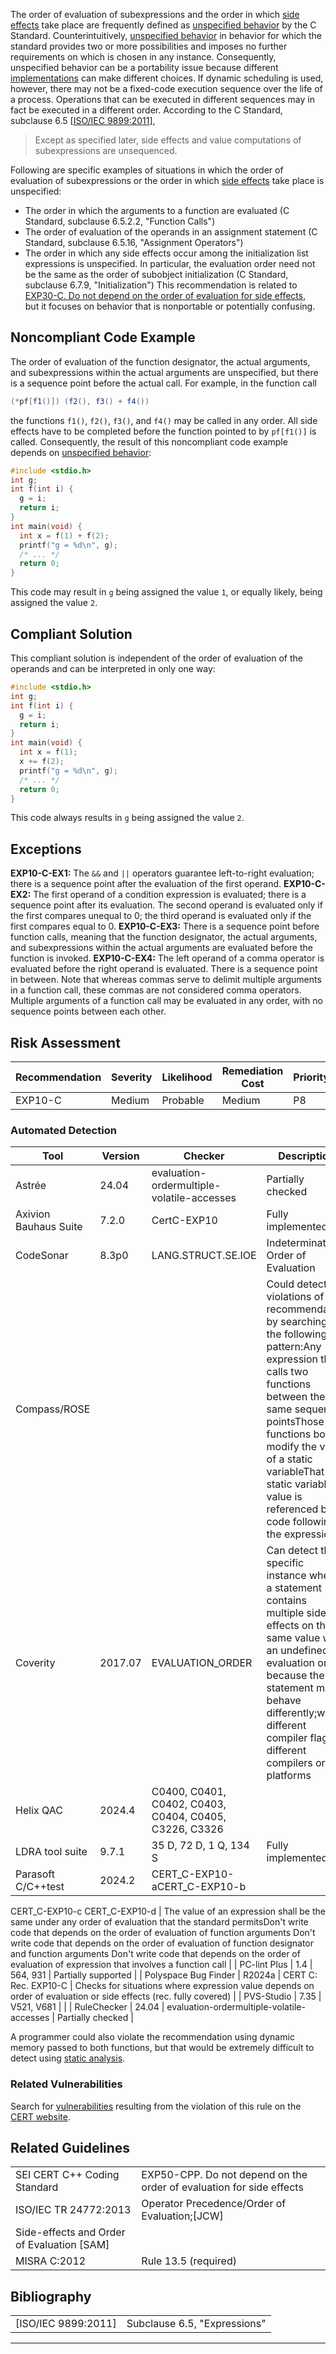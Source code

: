 The order of evaluation of subexpressions and the order in which [side effects](BB.-Definitions_87152273.html#BB.Definitions-sideeffect) take place are frequently defined as [unspecified behavior](BB.-Definitions_87152273.html#BB.Definitions-unspecifiedbehavior) by the C Standard. Counterintuitively, [unspecified behavior](BB.-Definitions_87152273.html#BB.Definitions-unspecifiedbehavior) in behavior for which the standard provides two or more possibilities and imposes no further requirements on which is chosen in any instance. Consequently, unspecified behavior can be a portability issue because different [implementations](BB.-Definitions_87152273.html#BB.Definitions-implementation) can make different choices. If dynamic scheduling is used, however, there may not be a fixed-code execution sequence over the life of a process. Operations that can be executed in different sequences may in fact be executed in a different order.
According to the C Standard, subclause 6.5 \[[ISO/IEC 9899:2011](AA.-Bibliography_87152170.html#AA.Bibliography-ISO-IEC9899-2011)\],
> Except as specified later, side effects and value computations of subexpressions are unsequenced.

Following are specific examples of situations in which the order of evaluation of subexpressions or the order in which [side effects](BB.-Definitions_87152273.html#BB.Definitions-sideeffect) take place is unspecified:
-   The order in which the arguments to a function are evaluated (C Standard, subclause 6.5.2.2, "Function Calls")
-   The order of evaluation of the operands in an assignment statement (C Standard, subclause 6.5.16, "Assignment Operators")
-   The order in which any side effects occur among the initialization list expressions is unspecified. In particular, the evaluation order need not be the same as the order of subobject initialization (C Standard, subclause 6.7.9, "Initialization")
This recommendation is related to [EXP30-C. Do not depend on the order of evaluation for side effects](EXP30-C_%20Do%20not%20depend%20on%20the%20order%20of%20evaluation%20for%20side%20effects), but it focuses on behavior that is nonportable or potentially confusing.
## Noncompliant Code Example
The order of evaluation of the function designator, the actual arguments, and subexpressions within the actual arguments are unspecified, but there is a sequence point before the actual call. For example, in the function call
``` java
(*pf[f1()]) (f2(), f3() + f4())
```
the functions `f1()`, `f2()`, `f3()`, and `f4()` may be called in any order. All side effects have to be completed before the function pointed to by `pf[f1()]` is called.
Consequently, the result of this noncompliant code example depends on [unspecified behavior](BB.-Definitions_87152273.html#BB.Definitions-unspecifiedbehavior):
``` c
#include <stdio.h>
int g;
int f(int i) {
  g = i;
  return i;
}
int main(void) {
  int x = f(1) + f(2);
  printf("g = %d\n", g);
  /* ... */
  return 0;
}
```
This code may result in `g` being assigned the value `1`, or equally likely, being assigned the value `2`.
## Compliant Solution
This compliant solution is independent of the order of evaluation of the operands and can be interpreted in only one way:
``` c
#include <stdio.h>
int g;
int f(int i) {
  g = i;
  return i;
}
int main(void) {
  int x = f(1); 
  x += f(2);
  printf("g = %d\n", g);
  /* ... */
  return 0;
}
```
This code always results in `g` being assigned the value `2`.
## Exceptions
**EXP10-C-EX1:** The `&&` and `||` operators guarantee left-to-right evaluation; there is a sequence point after the evaluation of the first operand.
**EXP10-C-EX2:** The first operand of a condition expression is evaluated; there is a sequence point after its evaluation. The second operand is evaluated only if the first compares unequal to 0; the third operand is evaluated only if the first compares equal to 0.
**EXP10-C-EX3:** There is a sequence point before function calls, meaning that the function designator, the actual arguments, and subexpressions within the actual arguments are evaluated before the function is invoked.
**EXP10-C-EX4:** The left operand of a comma operator is evaluated before the right operand is evaluated. There is a sequence point in between.
Note that whereas commas serve to delimit multiple arguments in a function call, these commas are not considered comma operators. Multiple arguments of a function call may be evaluated in any order, with no sequence points between each other.
## Risk Assessment

| Recommendation | Severity | Likelihood | Remediation Cost | Priority | Level |
| ----|----|----|----|----|----|
| EXP10-C | Medium | Probable | Medium | P8 | L2 |

### Automated Detection

| Tool | Version | Checker | Description |
| ----|----|----|----|
| Astrée | 24.04 | evaluation-ordermultiple-volatile-accesses | Partially checked |
| Axivion Bauhaus Suite | 7.2.0 | CertC-EXP10 | Fully implemented |
| CodeSonar | 8.3p0 | LANG.STRUCT.SE.IOE | Indeterminate Order of Evaluation |
| Compass/ROSE |  |  | Could detect violations of this recommendation by searching for the following pattern:Any expression that calls two functions between the same sequence pointsThose two functions both modify the value of a static variableThat static variable's value is referenced by code following the expression |
| Coverity | 2017.07 | EVALUATION_ORDER | Can detect the specific instance where a statement contains multiple side effects on the same value with an undefined evaluation order because the statement may behave differently;with different compiler flags or different compilers or platforms |
| Helix QAC | 2024.4 | C0400, C0401, C0402, C0403, C0404, C0405, C3226, C3326 |  |
| LDRA tool suite | 9.7.1 | 35 D, 72 D, 1 Q, 134 S | Fully implemented |
| Parasoft C/C++test | 2024.2 | CERT_C-EXP10-aCERT_C-EXP10-b
CERT_C-EXP10-c
CERT_C-EXP10-d | The value of an expression shall be the same under any order of evaluation that the standard permitsDon't write code that depends on the order of evaluation of function arguments
Don't write code that depends on the order of evaluation of function designator and function arguments
Don't write code that depends on the order of evaluation of expression that involves a function call |
| PC-lint Plus | 1.4 | 564, 931 | Partially supported |
| Polyspace Bug Finder | R2024a | CERT C: Rec. EXP10-C | Checks for situations where expression value depends on order of evaluation or side effects (rec. fully covered) |
| PVS-Studio | 7.35 | V521, V681 |  |
| RuleChecker | 24.04 | evaluation-ordermultiple-volatile-accesses | Partially checked |

A programmer could also violate the recommendation using dynamic memory passed to both functions, but that would be extremely difficult to detect using [static analysis](BB.-Definitions_87152273.html#BB.Definitions-staticanalysis).
### Related Vulnerabilities
Search for [vulnerabilities](BB.-Definitions_87152273.html#BB.Definitions-vulnerability) resulting from the violation of this rule on the [CERT website](https://www.kb.cert.org/vulnotes/bymetric?searchview&query=FIELD+KEYWORDS+contains+EXP10-C).
## Related Guidelines

|  |  |
| ----|----|
| SEI CERT C++ Coding Standard | EXP50-CPP. Do not depend on the order of evaluation for side effects |
| ISO/IEC TR 24772:2013 | Operator Precedence/Order of Evaluation;[JCW]
Side-effects and Order of Evaluation [SAM] |
| MISRA C:2012 | Rule 13.5 (required) |

## Bibliography

|  |  |
| ----|----|
| [ISO/IEC 9899:2011] | Subclause 6.5, "Expressions" |

------------------------------------------------------------------------
[](https://wiki.sei.cmu.edu/confluence/pages/viewpage.action?pageId=87152073) [](../c/Rec_%2003_%20Expressions%20_EXP_) [](https://wiki.sei.cmu.edu/confluence/pages/viewpage.action?pageId=87152352)
